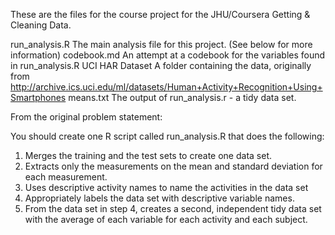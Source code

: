These are the files for the course project for the JHU/Coursera Getting & Cleaning Data.

run_analysis.R	The main analysis file for this project. (See below for more information)
codebook.md		An attempt at a codebook for the variables found in run_analysis.R
UCI HAR Dataset		A folder containing the data, originally from http://archive.ics.uci.edu/ml/datasets/Human+Activity+Recognition+Using+Smartphones
means.txt		The output of run_analysis.r - a tidy data set.

From the original problem statement:
 
 You should create one R script called run_analysis.R that does the following:
     
 1. Merges the training and the test sets to create one data set.
 2. Extracts only the measurements on the mean and standard deviation for each measurement. 
 3. Uses descriptive activity names to name the activities in the data set
 4. Appropriately labels the data set with descriptive variable names. 
 5. From the data set in step 4, creates a second, independent tidy data set with the average of each variable for each activity and each subject.

